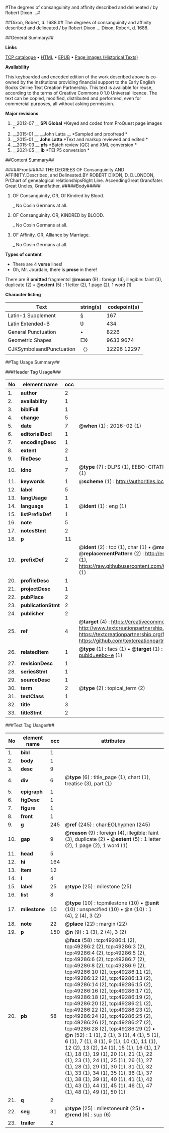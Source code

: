 #The degrees of consanguinity and affinity described and delineated / by Robert Dixon ...#

##Dixon, Robert, d. 1688.##
The degrees of consanguinity and affinity described and delineated / by Robert Dixon ...
Dixon, Robert, d. 1688.

##General Summary##

**Links**

[TCP catalogue](http://www.ota.ox.ac.uk/tcp/)  • 
[HTML](http://tei.it.ox.ac.uk/tcp/Texts-HTML/free/A36/A36183.html)  • 
[EPUB](http://tei.it.ox.ac.uk/tcp/Texts-EPUB/free/A36/A36183.epub) • 
[Page images (Historical Texts)](https://historicaltexts.jisc.ac.uk/eebo-11795034e)

**Availability**

This keyboarded and encoded edition of the work described above is co-owned by the
    institutions providing financial support to the Early English Books Online Text Creation
    Partnership. This text is available for reuse, according to the terms of  Creative Commons 0 1.0 Universal
    licence. The text can be copied, modified, distributed and performed, even for commercial
    purposes, all without asking permission.

**Major revisions**

1. __2012-07 __ __SPi Global__ *Keyed and coded from ProQuest page images *
1. __2015-01 __ __John Latta __ *Sampled and proofread *
1. __2015-01 __ __John Latta__ *Text and markup reviewed and edited *
1. __2015-03 __ __pfs__ *Batch review (QC) and XML conversion *
1. __2021-05 __ __lb__ *TEI P5 conversion *

##Content Summary##

#####Front#####
THE DEGREES OF Consanguinity AND AFFINITY.Described, and Delineated.BY ROBERT DIXON, D. D.LONDON, PrChart of genealogical relationshipsRight Line. AscendingGreat Grandfater.
Great Uncles, Grandfather,
#####Body#####

1. OF Consanguinity, OR, Of Kindred by Blood.

    _ No Cosin Germans at all.

1. OF Consanguinity. OR, KINDRED by BLOOD.

    _ No Cosin Germans at all.

1. OF Affinity. OR, Alliance by Marriage.

    _ No Cosin Germans at all.

**Types of content**

  * There are 4 **verse** lines!
  * Oh, Mr. Jourdain, there is **prose** in there!

There are 9 **omitted** fragments! 
 @__reason__ (9) : foreign (4), illegible: faint (3), duplicate (2)  •  @__extent__ (5) : 1 letter (2), 1 page (2), 1 word (1)

**Character listing**


|Text|string(s)|codepoint(s)|
|---|---|---|
|Latin-1 Supplement|§|167|
|Latin Extended-B|Ʋ|434|
|General Punctuation|•|8226|
|Geometric Shapes|□◊|9633 9674|
|CJKSymbolsandPunctuation|〈〉|12296 12297|

##Tag Usage Summary##

###Header Tag Usage###

|No|element name|occ|attributes|
|---|---|---|---|
|1.|__author__|2||
|2.|__availability__|1||
|3.|__biblFull__|1||
|4.|__change__|5||
|5.|__date__|7| @__when__ (1) : 2016-02 (1)|
|6.|__editorialDecl__|1||
|7.|__encodingDesc__|1||
|8.|__extent__|2||
|9.|__fileDesc__|1||
|10.|__idno__|7| @__type__ (7) : DLPS (1), EEBO-CITATION (1), VID (1), EEBO-PROQUEST (1), STC (2), OCLC (1)|
|11.|__keywords__|1| @__scheme__ (1) : http://authorities.loc.gov/ (1)|
|12.|__label__|5||
|13.|__langUsage__|1||
|14.|__language__|1| @__ident__ (1) : eng (1)|
|15.|__listPrefixDef__|1||
|16.|__note__|5||
|17.|__notesStmt__|2||
|18.|__p__|11||
|19.|__prefixDef__|2| @__ident__ (2) : tcp (1), char (1)  •  @__matchPattern__ (2) : ([0-9\-]+):([0-9IVX]+) (1), (.+) (1)  •  @__replacementPattern__ (2) : http://eebo.chadwyck.com/downloadtiff?vid=$1&page=$2 (1), https://raw.githubusercontent.com/textcreationpartnership/Texts/master/tcpchars.xml#$1 (1)|
|20.|__profileDesc__|1||
|21.|__projectDesc__|1||
|22.|__pubPlace__|2||
|23.|__publicationStmt__|2||
|24.|__publisher__|2||
|25.|__ref__|4| @__target__ (4) : https://creativecommons.org/publicdomain/zero/1.0/ (1), http://www.textcreationpartnership.org/docs/. (1), https://textcreationpartnership.org/faq/#faq05 (1), https://github.com/textcreationpartnership (1)|
|26.|__relatedItem__|1| @__type__ (1) : facs (1)  •  @__target__ (1) : https://data.historicaltexts.jisc.ac.uk/view?pubId=eebo-e (1)|
|27.|__revisionDesc__|1||
|28.|__seriesStmt__|1||
|29.|__sourceDesc__|1||
|30.|__term__|2| @__type__ (2) : topical_term (2)|
|31.|__textClass__|1||
|32.|__title__|3||
|33.|__titleStmt__|2||


###Text Tag Usage###

|No|element name|occ|attributes|
|---|---|---|---|
|1.|__bibl__|1||
|2.|__body__|1||
|3.|__desc__|9||
|4.|__div__|6| @__type__ (6) : title_page (1), chart (1), treatise (3), part (1)|
|5.|__epigraph__|1||
|6.|__figDesc__|1||
|7.|__figure__|1||
|8.|__front__|1||
|9.|__g__|245| @__ref__ (245) : char:EOLhyphen (245)|
|10.|__gap__|9| @__reason__ (9) : foreign (4), illegible: faint (3), duplicate (2)  •  @__extent__ (5) : 1 letter (2), 1 page (2), 1 word (1)|
|11.|__head__|5||
|12.|__hi__|164||
|13.|__item__|12||
|14.|__l__|4||
|15.|__label__|25| @__type__ (25) : milestone (25)|
|16.|__list__|8||
|17.|__milestone__|10| @__type__ (10) : tcpmilestone (10)  •  @__unit__ (10) : unspecified (10)  •  @__n__ (10) : 1 (4), 2 (4), 3 (2)|
|18.|__note__|22| @__place__ (22) : margin (22)|
|19.|__p__|150| @__n__ (9) : 1 (3), 2 (4), 3 (2)|
|20.|__pb__|58| @__facs__ (58) : tcp:49286:1 (2), tcp:49286:2 (2), tcp:49286:3 (2), tcp:49286:4 (2), tcp:49286:5 (2), tcp:49286:6 (2), tcp:49286:7 (2), tcp:49286:8 (2), tcp:49286:9 (2), tcp:49286:10 (2), tcp:49286:11 (2), tcp:49286:12 (2), tcp:49286:13 (2), tcp:49286:14 (2), tcp:49286:15 (2), tcp:49286:16 (2), tcp:49286:17 (2), tcp:49286:18 (2), tcp:49286:19 (2), tcp:49286:20 (2), tcp:49286:21 (2), tcp:49286:22 (2), tcp:49286:23 (2), tcp:49286:24 (2), tcp:49286:25 (2), tcp:49286:26 (2), tcp:49286:27 (2), tcp:49286:28 (2), tcp:49286:29 (2)  •  @__n__ (52) : 1 (1), 2 (1), 3 (1), 4 (1), 5 (1), 6 (1), 7 (1), 8 (1), 9 (1), 10 (1), 11 (1), 12 (2), 13 (2), 14 (1), 15 (1), 16 (1), 17 (1), 18 (1), 19 (1), 20 (1), 21 (1), 22 (1), 23 (1), 24 (1), 25 (1), 26 (1), 27 (1), 28 (1), 29 (1), 30 (1), 31 (1), 32 (1), 33 (1), 34 (1), 35 (1), 36 (1), 37 (1), 38 (1), 39 (1), 40 (1), 41 (1), 42 (1), 43 (1), 44 (1), 45 (1), 46 (1), 47 (1), 48 (1), 49 (1), 50 (1)|
|21.|__q__|2||
|22.|__seg__|31| @__type__ (25) : milestoneunit (25)  •  @__rend__ (6) : sup (6)|
|23.|__trailer__|2||
